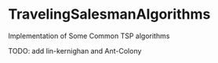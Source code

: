 # TravelingSalesmanAlgorithms
Implementation of Some Common TSP algorithms

TODO: add lin-kernighan and Ant-Colony
